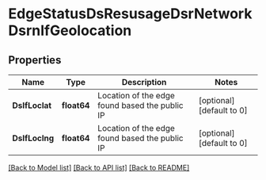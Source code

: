 # EdgeStatusDsResusageDsrNetworkDsrnIfGeolocation

## Properties
Name | Type | Description | Notes
------------ | ------------- | ------------- | -------------
**DsIfLoclat** | **float64** | Location of the edge found based the public IP | [optional] [default to 0]
**DsIfLoclng** | **float64** | Location of the edge found based the public IP | [optional] [default to 0]

[[Back to Model list]](../README.md#documentation-for-models) [[Back to API list]](../README.md#documentation-for-api-endpoints) [[Back to README]](../README.md)

